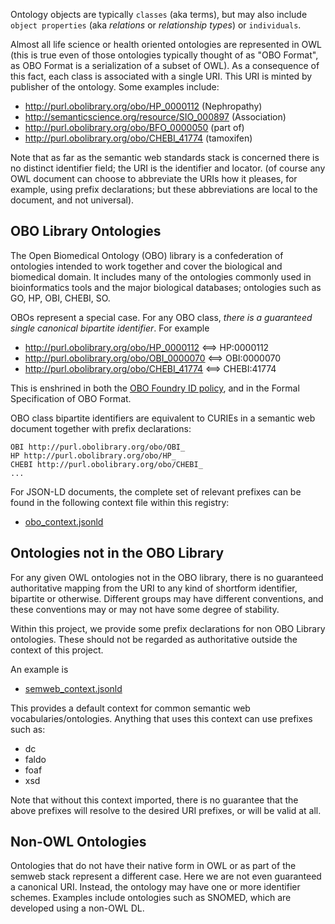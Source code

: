 Ontology objects are typically `classes` (aka terms), but may also
include `object properties` (aka *relations* or *relationship types*)
or `individuals`.

Almost all life science or health oriented ontologies are represented
in OWL (this is true even of those ontologies typically thought of as
"OBO Format", as OBO Format is a serialization of a subset of OWL). As
a consequence of this fact, each class is associated with a single
URI. This URI is minted by publisher of the ontology. Some examples
include:

 * http://purl.obolibrary.org/obo/HP_0000112 (Nephropathy)
 * http://semanticscience.org/resource/SIO_000897 (Association)
 * http://purl.obolibrary.org/obo/BFO_0000050 (part of)
 * http://purl.obolibrary.org/obo/CHEBI_41774 (tamoxifen)

Note that as far as the semantic web standards stack is concerned
there is no distinct identifier field; the URI is the identifier and
locator. (of course any OWL document can choose to abbreviate the URIs
how it pleases, for example, using prefix declarations; but these
abbreviations are local to the document, and not universal).

## OBO Library Ontologies

The Open Biomedical Ontology (OBO) library is a confederation of
ontologies intended to work together and cover the biological and
biomedical domain. It includes many of the ontologies commonly used in
bioinformatics tools and the major biological databases; ontologies
such as GO, HP, OBI, CHEBI, SO.

OBOs represent a special case. For any OBO class, *there is a
guaranteed single canonical bipartite identifier*. For example

 * http://purl.obolibrary.org/obo/HP_0000112 <==> HP:0000112
 * http://purl.obolibrary.org/obo/OBI_0000070 <==> OBI:0000070
 * http://purl.obolibrary.org/obo/CHEBI_41774 <==> CHEBI:41774

This is enshrined in both the [OBO Foundry ID
policy](http://www.obofoundry.org/id-policy.shtml), and in the Formal
Specification of OBO Format.

OBO class bipartite identifiers are equivalent to CURIEs in a semantic
web document together with prefix declarations:

    OBI http://purl.obolibrary.org/obo/OBI_
    HP http://purl.obolibrary.org/obo/HP_
    CHEBI http://purl.obolibrary.org/obo/CHEBI_
    ...

For JSON-LD documents, the complete set of relevant prefixes can be
found in the following context file within this registry:

 * [obo_context.jsonld](registry/obo_context.jsonld)

## Ontologies not in the OBO Library

For any given OWL ontologies not in the OBO library, there is no
guaranteed authoritative mapping from the URI to any kind of shortform
identifier, bipartite or otherwise. Different groups may have
different conventions, and these conventions may or may not have some
degree of stability.

Within this project, we provide some prefix declarations for non OBO
Library ontologies. These should not be regarded as authoritative
outside the context of this project.

An example is

 * [semweb_context.jsonld](registry/semweb_context.jsonld)

This provides a default context for common semantic web
vocabularies/ontologies. Anything that uses this context can use
prefixes such as:

 * dc
 * faldo
 * foaf
 * xsd

Note that without this context imported, there is no guarantee that
the above prefixes will resolve to the desired URI prefixes, or will
be valid at all.

## Non-OWL Ontologies

Ontologies that do not have their native form in OWL or as part of the
semweb stack represent a different case. Here we are not even
guaranteed a canonical URI. Instead, the ontology may have one or more
identifier schemes. Examples include ontologies such as SNOMED, which
are developed using a non-OWL DL.

